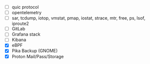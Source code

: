 - [ ] quic protocol
- [ ] opentelemetry
- [ ] sar, tcdump, iotop, vmstat,  pmap, iostat, strace, mtr, free, ps, lsof, iproute2
- [ ] GitLab
- [ ] Grafana stack
- [ ] Kibana
- [x] eBPF
- [x] Pika Backup (GNOME)
- [x] Proton Mail/Pass/Storage